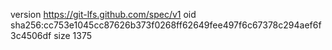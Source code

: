 version https://git-lfs.github.com/spec/v1
oid sha256:cc753e1045cc87626b373f0268ff62649fee497f6c67378c294aef6f3c4506df
size 1375
